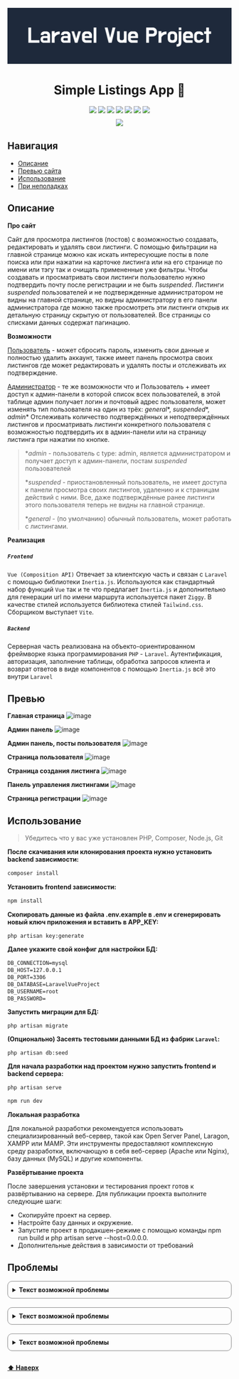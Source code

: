 <div id="start" hidden></div>

![logo](./logo.png)

<h1 align=center>Simple Listings App 📄</h1>

<div align="center">
	<img src="https://img.shields.io/badge/Laravel-darkred">
	<img src="https://img.shields.io/badge/Vue-green">
	<img src="https://img.shields.io/badge/Html-orange">
	<img src="https://img.shields.io/badge/Tailwind-indigo">
	<img src="https://img.shields.io/badge/Java_Script-yellow">
	<img src="https://img.shields.io/badge/Inertia-8A2BE2">
	<img src="https://img.shields.io/badge/Ziggy-lightyellow">
</div>
<div align="center" style="margin-top: 10px;">
	<img src="https://img.shields.io/badge/Status-Improving-red">
</div>

## Навигация

- <a href="#описание"><u>Описание</u></a>
- <a href="#превью"><u>Превью сайта</u></a>
- <a href="#использование"><u>Использование</u></a>
- <a href="#проблемы"><u>При неполадках</u></a>

## Описание

**Про сайт**

Сайт для просмотра листингов (постов) с возможностью создавать, редактировать и удалять свои листинги. С помощью фильтрации на главной странице можно как искать интересующие посты в поле поиска или при нажатии на карточке листинга или на его странице по имени или тэгу так и очищать примененные уже фильтры. Чтобы создавать и просматривать свои листинги пользователю нужно подтвердить почту после регистрации и не быть *suspended*. Листинги *suspended* пользователей и не подтвержденные администратором не видны на главной странице, но видны администратору в его панели администратора где можно также просмотреть эти листинги открыв их детальную страницу скрытую от пользователей. Все страницы со списками данных содержат пагинацию.

**Возможности**

<u>Пользователь</u> - может сбросить пароль, изменить свои данные и полностью удалить аккаунт, также имеет панель просмотра своих листингов где может редактировать и удалять посты и отслеживать их подтверждение.

<u>Администратор</u> - те же возможности что и Пользователь + имеет доступ к админ-панели в которой список всех пользователей, в этой таблице админ получает логин и почтовый адрес пользователя, может изменять тип пользователя на один из трёх: *general**, *suspended**, *admin** Отслеживать количество подтверждённых и неподтверждённых листингов и просматривать листинги конкретного пользователя с возможностью подтвердить их в админ-панели или на страницу листинга при нажатии по кнопке.

> **admin* - пользователь с type: admin, является администратором и получает доступ к админ-панели, постам *suspended* пользователей
> 
> **suspended* - приостановленный пользователь, не имеет доступа к панели просмотра своих листингов, удалению и к страницам действий с ними. Все, даже подтверждённые ранее листинги этого пользователя теперь не видны на главной странице.
> 
> **general* - (по умолчанию) обычный пользователь, может работать с листингами.

**Реализация**
##### `Frontend`
`Vue (Composition API)` Отвечает за клиентскую часть и связан с `Laravel` с помощью библиотеки `Inertia.js`.
Используются как стандартный набор функций `Vue` так и те что предлагает `Inertia.js` и дополнительно для генерации url по имени маршрута используется пакет `Ziggy`.
В качестве стилей используется библиотека стилей `Tailwind.css`.
Сборщиком выступает `Vite`.


##### `Backend`
Серверная часть реализована на объекто-ориентированном фреймворке языка программирования `PHP` - `Laravel`. Аутентификация, авторизация, заполнение таблицы, обработка запросов клиента и возврат ответов в виде компонентов с помощью `Inertia.js` всё это внутри `Laravel`

## Превью
**Главная страница**
![image](https://github.com/user-attachments/assets/e4a7e90f-2147-48d3-89d2-5c6d21dce640)

**Админ панель**
![image](https://github.com/user-attachments/assets/9104e1af-2c81-4afc-b242-9baf78d3f86d)

**Админ панель, посты пользователя**
![image](https://github.com/user-attachments/assets/3f46f678-d044-45c7-bea2-64ac1700ee02)

**Страница пользователя**
![image](https://github.com/user-attachments/assets/b7ee59df-6dc8-4863-874c-26a20de35e4d)

**Страница создания листинга**
![image](https://github.com/user-attachments/assets/847f8319-b43d-4ed0-8c5c-36f9df8a61bb)

**Панель управления листингами**
![image](https://github.com/user-attachments/assets/581bc95c-6df4-4f34-b9fd-4a6b12e290d9)

**Страница регистрации**
![image](https://github.com/user-attachments/assets/ba44b321-2579-4420-93df-7e70ec514e52)

## Использование

> Убедитесь что у вас уже установлен PHP, Composer, Node.js, Git

**После скачивания или клонирования проекта нужно установить backend зависимости:**
```bash
composer install
```
**Установить frontend зависимости:**
```bash
npm install
```

**Скопировать данные из файла .env.example в .env и сгенерировать новый ключ приложения и вставить в APP_KEY:**
```
php artisan key:generate
```

**Далее укажите свой конфиг для настройки БД:**
```
DB_CONNECTION=mysql
DB_HOST=127.0.0.1
DB_PORT=3306
DB_DATABASE=LaravelVueProject
DB_USERNAME=root
DB_PASSWORD=
```
**Запустить миграции для БД:**
```
php artisan migrate
```

**(Опционально) Засеять тестовыми данными БД из фабрик `Laravel`:**
```
php artisan db:seed
```

**Для начала разработки над проектом нужно запустить frontend и backend сервера:**
```
php artisan serve
```
```bash
npm run dev
```

**Локальная разработка**

Для локальной разработки рекомендуется использовать специализированный веб-сервер, такой как Open Server Panel, Laragon, XAMPP или MAMP. Эти инструменты предоставляют комплексную среду разработки, включающую в себя веб-сервер (Apache или Nginx), базу данных (MySQL) и другие компоненты.

**Развёртывание проекта**

После завершения установки и тестирования проект готов к развёртыванию на сервере. Для публикации проекта выполните следующие шаги:
- Скопируйте проект на сервер.
- Настройте базу данных и окружение.
- Запустите проект в продакшен-режиме с помощью команды npm run build и php artisan serve --host=0.0.0.0.
- Дополнительные действия в зависимости от требований

## Проблемы

<details style="margin-bottom: 10px">
	<summary style="border: 1px solid gray; border-radius: 10px; margin-bottom: 10px; padding: 10px; ">
		<b>Текст возможной проблемы</b>
	</summary>
	Текст решения проблемы
</details>

<details style="margin-bottom: 10px">
	<summary style="border: 1px solid gray; border-radius: 10px; margin-bottom: 10px; padding: 10px; ">
		<b>Текст возможной проблемы</b>
	</summary>
	Текст решения проблемы
</details>

<details style="margin-bottom: 10px">
	<summary style="border: 1px solid gray; border-radius: 10px; margin-bottom: 10px; padding: 10px; ">
		<b>Текст возможной проблемы</b>
	</summary>
	Текст решения проблемы
</details>

#### <a href="#start">⬆ Наверх</a>
